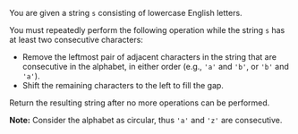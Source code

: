 You are given a string `s` consisting of lowercase English letters.

You must repeatedly perform the following operation while the string `s` has at least two consecutive characters:

- Remove the leftmost pair of adjacent characters in the string that are consecutive in the alphabet, in either order (e.g., `'a'` and `'b'`, or `'b'` and `'a'`).
- Shift the remaining characters to the left to fill the gap.

Return the resulting string after no more operations can be performed.

**Note:** Consider the alphabet as circular, thus `'a'` and `'z'` are consecutive.